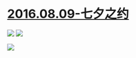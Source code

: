 # [2016.08.09-七夕之约](http://www.bilibili.com/html/activity-qixi2016.html)
![](https://bilicoverimg.github.io/2016/2016.08.09-七夕之约.jpg)
![](https://bilicoverimg.github.io/2016/2016.08.09-七夕之约%28平板截图%29.jpg)

![](https://bilicover2016.github.io/2016.08.09.jpg)
